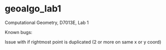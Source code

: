 # geoalgo_lab1
Computational Geometry, D7013E, Lab 1


Known bugs:

Issue with if rightmost point is duplicated (2 or more on same x or y coord)